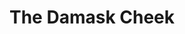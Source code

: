 ---
title: The Damask Cheek
year: 1945
opening_date: 1945-04-20
closing_date: 1945-04-28
layout: productions
image:
image_caption:
image_credit:
playbill: 
category: 
details:
  Theatre: Theatre Jacksonville
  Venue: Little Theatre
cast:
  Calla Longstreth: Boots Royall
  Daphne Randall: Alma Jones
  Jimmy Randall: Robert Dreher
  Michael Randall: Bryant Simms
  Miss Pinner: Laurene T. Moore
  Mrs. Randall: Edythe Guernsey
  Neil Harding: Jerry Appy
  Nora: Ruth Firth
  Rhoda Meldrum: Mary Keen Thorton
crew:
  Box Office and Coca Colas:
    - Bess Hulett
    - Brilla Snead
    - Dorothy Lupfer
    - Louis Larmoyeux
  Crew:
    - Annabelle Anderson
    - Arnold Roode
    - Bill Harvey
    - Carole Corbett
    - Edythe Guernsey, Jr.
    - George Henning
    - Gwen Overley
    - Jean Lindman
    - Juanita Johnson
    - Mac Hull
    - Mary Garcia
    - Ray Ferguson
  Director: Marcella Cisney
  Make-up: Irma Stockwell
  Music: Edythe Guernsey, Jr.
  Properties: Lois Davidson
  Stage Manager:
    - Ruth Firth
    - Soula Smith
  Technical Director: Henry Kurth
  Wardrobe: Louise Tennent
orchestra:
external_links:
---